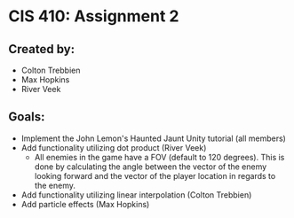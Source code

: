# CIS 410: Assignment 2

## Created by:
- Colton Trebbien
- Max Hopkins
- River Veek

## Goals:
- Implement the John Lemon's Haunted Jaunt Unity tutorial (all members)
- Add functionality utilizing dot product (River Veek)
    - All enemies in the game have a FOV (default to 120 degrees). This is done by calculating the angle between the vector of the enemy looking forward and the vector of the player location in regards to the enemy.
- Add functionality utilizing linear interpolation (Colton Trebbien)
- Add particle effects (Max Hopkins)
